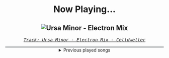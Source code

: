 <div align="center"> 
<h1>Now Playing...</h1>

![Ursa Minor - Electron Mix](https://i.scdn.co/image/ab67616d00001e02935cbf7f823a3be13a77fcca)
--
_<samp><a href="https://open.spotify.com/track/2ueTixnnkQYWCWIFYIVP7D">Track: Ursa Minor - Electron Mix - Celldweller</a></samp>_

<div style="border: 1px #4B5054 solid"></div>
<details>
  <summary>
    Previous played songs
  </summary>
  <table>
    <thead>
      <tr>
        <th>
          Artist
        </th>
        <th>
          Song
        </th>
        <th>
          Link
        </th>
      </tr>
    </thead>
    <tbody>
      <tr><td>Celldweller</td><td>Ursa Minor - Electron Mix</td><td><a href="https://open.spotify.com/track/2ueTixnnkQYWCWIFYIVP7D">https://open.spotify.com/track/2ueTixnnkQYWCWIFYIVP7D</a></td></tr><tr><td>Celldweller</td><td>Ursa Minor - Electron Mix</td><td><a href="https://open.spotify.com/track/2ueTixnnkQYWCWIFYIVP7D">https://open.spotify.com/track/2ueTixnnkQYWCWIFYIVP7D</a></td></tr><tr><td>Celldweller</td><td>Blackstar</td><td><a href="https://open.spotify.com/track/0yUlpOvWxey6h3us0CZ23k">https://open.spotify.com/track/0yUlpOvWxey6h3us0CZ23k</a></td></tr><tr><td>Celldweller</td><td>A Matter of Time</td><td><a href="https://open.spotify.com/track/524Hl6lEjcLUGbBYiRzh6q">https://open.spotify.com/track/524Hl6lEjcLUGbBYiRzh6q</a></td></tr><tr><td>Celldweller</td><td>Breakout</td><td><a href="https://open.spotify.com/track/3k097mL4uNYC4m0eIrDrDl">https://open.spotify.com/track/3k097mL4uNYC4m0eIrDrDl</a></td></tr><tr><td>Celldweller</td><td>Good L_ck (Yo_'re F_cked)</td><td><a href="https://open.spotify.com/track/4qJrDTPDsQqaYGKMj0Thjk">https://open.spotify.com/track/4qJrDTPDsQqaYGKMj0Thjk</a></td></tr><tr><td>Celldweller</td><td>Shapeshifter (feat. Styles Of Beyond)</td><td><a href="https://open.spotify.com/track/7yLzGp7vC3qg5FlBmUa8Rg">https://open.spotify.com/track/7yLzGp7vC3qg5FlBmUa8Rg</a></td></tr><tr><td>Satellite Empire</td><td>Apocrypha III: Eternal Vespers</td><td><a href="https://open.spotify.com/track/2q7aNnKIg0cYTQ87jeRlcn">https://open.spotify.com/track/2q7aNnKIg0cYTQ87jeRlcn</a></td></tr><tr><td>Satellite Empire</td><td>Apocrypha III: Eternal Vespers</td><td><a href="https://open.spotify.com/track/2q7aNnKIg0cYTQ87jeRlcn">https://open.spotify.com/track/2q7aNnKIg0cYTQ87jeRlcn</a></td></tr><tr><td>NF</td><td>HOPE</td><td><a href="https://open.spotify.com/track/12cZWGf5ZgLcKubEW9mx5q">https://open.spotify.com/track/12cZWGf5ZgLcKubEW9mx5q</a></td></tr><tr><td>NF</td><td>HOPE</td><td><a href="https://open.spotify.com/track/12cZWGf5ZgLcKubEW9mx5q">https://open.spotify.com/track/12cZWGf5ZgLcKubEW9mx5q</a></td></tr><tr><td>NF</td><td>The Search</td><td><a href="https://open.spotify.com/track/2OKo7g3KfmCt3kyLvUAL0g">https://open.spotify.com/track/2OKo7g3KfmCt3kyLvUAL0g</a></td></tr><tr><td>ENMA</td><td>Strohhut Cypher</td><td><a href="https://open.spotify.com/track/3llHwvk6yQN1F07ELspAK8">https://open.spotify.com/track/3llHwvk6yQN1F07ELspAK8</a></td></tr><tr><td>Momoku</td><td>Untouchable</td><td><a href="https://open.spotify.com/track/7BOMabubJVyN9BlvjX37TN">https://open.spotify.com/track/7BOMabubJVyN9BlvjX37TN</a></td></tr><tr><td>Momoku</td><td>Untouchable</td><td><a href="https://open.spotify.com/track/7BOMabubJVyN9BlvjX37TN">https://open.spotify.com/track/7BOMabubJVyN9BlvjX37TN</a></td></tr><tr><td>Momoku</td><td>Untouchable</td><td><a href="https://open.spotify.com/track/7BOMabubJVyN9BlvjX37TN">https://open.spotify.com/track/7BOMabubJVyN9BlvjX37TN</a></td></tr><tr><td>Satellite Empire</td><td>Apocrypha III: Eternal Vespers</td><td><a href="https://open.spotify.com/track/2q7aNnKIg0cYTQ87jeRlcn">https://open.spotify.com/track/2q7aNnKIg0cYTQ87jeRlcn</a></td></tr><tr><td>Satellite Empire</td><td>Apocrypha III: Eternal Vespers</td><td><a href="https://open.spotify.com/track/2q7aNnKIg0cYTQ87jeRlcn">https://open.spotify.com/track/2q7aNnKIg0cYTQ87jeRlcn</a></td></tr><tr><td>Satellite Empire</td><td>Apocrypha III: Eternal Vespers</td><td><a href="https://open.spotify.com/track/2q7aNnKIg0cYTQ87jeRlcn">https://open.spotify.com/track/2q7aNnKIg0cYTQ87jeRlcn</a></td></tr><tr><td>Dirty Two Club</td><td>Speed Tribe</td><td><a href="https://open.spotify.com/track/6v6WTDqwQR602MPPdPyf1C">https://open.spotify.com/track/6v6WTDqwQR602MPPdPyf1C</a></td></tr>
    </tbody>
  </table>
</details>

</div>

